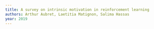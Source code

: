 ```yaml
---
title: A survey on intrinsic motivation in reinforcement learning
authors: Arthur Aubret, Laetitia Matignon, Salima Hassas
year: 2019
---
```


